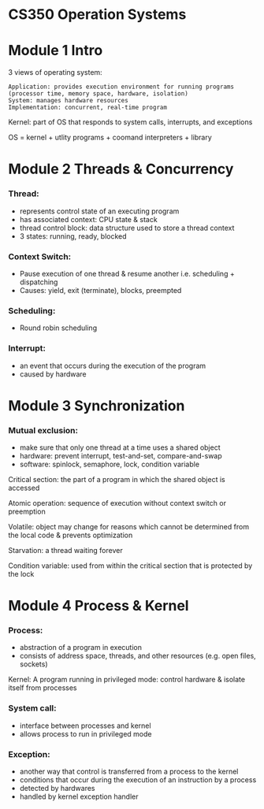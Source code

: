 CS350 Operation Systems
=====

# Module 1 Intro

3 views of operating system:

	Application: provides execution environment for running programs (processor time, memory space, hardware, isolation)
	System: manages hardware resources
	Implementation: concurrent, real-time program

Kernel: part of OS that responds to system calls, interrupts, and exceptions

OS = kernel + utlity programs + coomand interpreters + library

# Module 2 Threads & Concurrency

### Thread: 
- represents control state of an executing program
- has associated context: CPU state & stack
- thread control block: data structure used to store a thread context
- 3 states: running, ready, blocked

### Context Switch: 
* Pause execution of one thread & resume another i.e. scheduling + dispatching
* Causes: yield, exit (terminate), blocks, preempted

### Scheduling:
* Round robin scheduling

### Interrupt:
* an event that occurs during the execution of the program
* caused by hardware

# Module 3 Synchronization
### Mutual exclusion: 
* make sure that only one thread at a time uses a shared object
* hardware: prevent interrupt, test-and-set, compare-and-swap
* software: spinlock, semaphore, lock, condition variable

Critical section: the part of a program in which the shared object is accessed

Atomic operation: sequence of execution without context switch or preemption

Volatile: object may change for reasons which cannot be determined from the local code & prevents optimization

Starvation: a thread waiting forever

Condition variable: used from within the critical section that is protected by the lock

# Module 4 Process & Kernel
### Process: 
* abstraction of a program in execution
* consists of address space, threads, and other resources (e.g. open files, sockets)

Kernel: A program running in privileged mode: control hardware & isolate itself from processes

### System call: 
* interface between processes and kernel
* allows process to run in privileged mode

### Exception: 
* another way that control is transferred from a process to the kernel
* conditions that occur during the execution of an instruction by a process
* detected by hardwares
* handled by kernel exception handler







